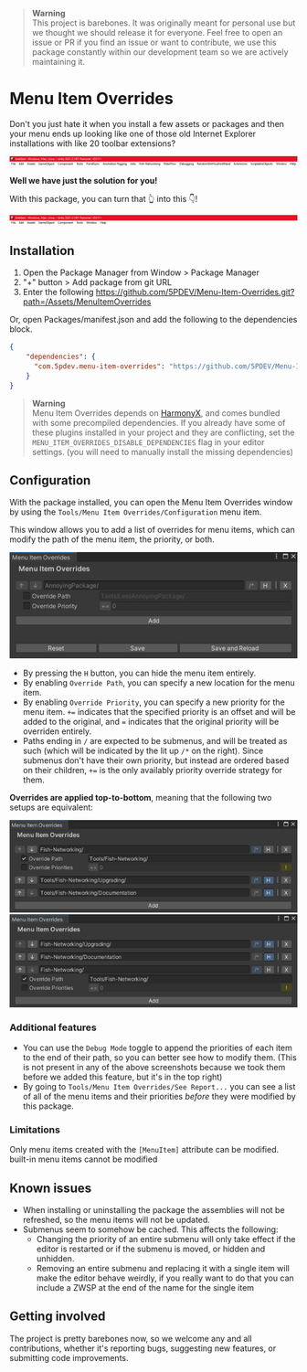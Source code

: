 > **Warning**  
> This project is barebones. It was originally meant for personal use but we thought we should release it for everyone.
> Feel free to open an issue or PR if you find an issue or want to contribute, we use this package constantly within our development team so we are actively maintaining it.


# Menu Item Overrides

Don't you just hate it when you install a few assets or packages and then your menu ends up looking like one of those old Internet Explorer installations with like 20 toolbar extensions?

![](.github/images/header-before.png)

**Well we have just the solution for you!**

With this package, you can turn that 👆 into this 👇!

![](.github/images/header-after.png)

## Installation

1. Open the Package Manager from Window > Package Manager
2. "+" button > Add package from git URL
3. Enter the following
https://github.com/5PDEV/Menu-Item-Overrides.git?path=/Assets/MenuItemOverrides

Or, open Packages/manifest.json and add the following to the dependencies block.

```json
{
    "dependencies": {
      "com.5pdev.menu-item-overrides": "https://github.com/5PDEV/Menu-Item-Overrides.git?path=/Assets/MenuItemOverrides"
    }
}
```

> **Warning**  
> Menu Item Overrides depends on [HarmonyX](https://github.com/BepInEx/HarmonyX), and comes bundled with some precompiled dependencies. If you already have some of these plugins installed in your project and they are conflicting, set the `MENU_ITEM_OVERRIDES_DISABLE_DEPENDENCIES` flag in your editor settings. (you will need to manually install the missing dependencies)

## Configuration

With the package installed, you can open the Menu Item Overrides window by using the `Tools/Menu Item Overrides/Configuration` menu item.

This window allows you to add a list of overrides for menu items, which can modify the path of the menu item, the priority, or both.

![](.github/images/window.png)

- By pressing the `H` button, you can hide the menu item entirely.
- By enabling `Override Path`, you can specify a new location for the menu item.
- By enabling `Override Priority`, you can specify a new priority for the menu item. `+=` indicates that the specified priority is an offset and will be added to the original, and `=` indicates that the original priority will be overriden entirely.
- Paths ending in `/` are expected to be submenus, and will be treated as such (which will be indicated by the lit up `/*` on the right). Since submenus don't have their own priority, but instead are ordered based on their children, `+=` is the only availably priority override strategy for them. 

**Overrides are applied top-to-bottom**, meaning that the following two setups are equivalent:

![](.github/images/example-1.png)
![](.github/images/example-2.png)

### Additional features

- You can use the `Debug Mode` toggle to append the priorities of each item to the end of their path, so you can better see how to modify them. (This is not present in any of the above screenshots because we took them before we added this feature, but it's in the top right)
- By going to `Tools/Menu Item Overrides/See Report...` you can see a list of all of the menu items and their priorities _before_ they were modified by this package.



### Limitations

Only menu items created with the `[MenuItem]` attribute can be modified. built-in menu items cannot be modified 

## Known issues

- When installing or uninstalling the package the assemblies will not be refreshed, so the menu items will not be updated.
- Submenus seem to somehow be cached. This affects the following:
  - Changing the priority of an entire submenu will only take effect if the editor is restarted or if the submenu is moved, or hidden and unhidden.
  - Removing an entire submenu and replacing it with a single item will make the editor behave weirdly, if you really want to do that you can include a ZWSP at the end of the name for the single item

## Getting involved

The project is pretty barebones now, so we welcome any and all contributions, whether it's reporting bugs, suggesting new features, or submitting code improvements.
